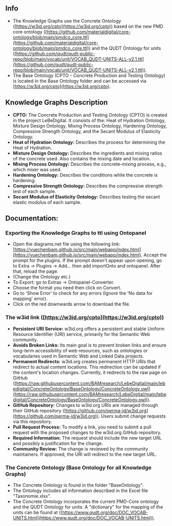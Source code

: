 ## Info
- The Knowledge Graphs use the Concrete Ontology ([https://w3id.org/cpto](https://w3id.org/cpto)) based on the new PMD core ontology ([https://github.com/materialdigital/core-ontology/blob/main/pmdco_core.ttl](https://github.com/materialdigital/core-ontology/blob/main/pmdco_core.ttl)) and the QUDT Ontology for units ([https://github.com/qudt/qudt-public-repo/blob/main/vocab/unit/VOCAB_QUDT-UNITS-ALL-v2.1.ttl](https://github.com/qudt/qudt-public-repo/blob/main/vocab/unit/VOCAB_QUDT-UNITS-ALL-v2.1.ttl)).
- The Base Ontology (CPTO - Concrete Production and Testing Ontology) is located in the Base Ontology folder and can be accessed via [https://w3id.org/cpto](https://w3id.org/cpto).

## Knowledge Graphs Description

- **CPTO:** The Concrete Production and Testing Ontology (CPTO) is created in the project LeBeDigital. It consists of the: Heat of Hydration Ontology, Mixture Design Ontology, Mixing Process Ontology, Hardening Ontology, Compressive Strength Ontology, and the Secant Modulus of Elasticity Ontology.
- **Heat of Hydration Ontology:** Describes the process for determining the Heat of Hydration.
- **Mixture Design Ontology:** Describes the ingredients and mixing ratios of the concrete used. Also contains the mixing date and location.
- **Mixing Process Ontology:** Describes the concrete-mixing process, e.g., which mixer was used.
- **Hardening Ontology:** Describes the conditions while the concrete is hardening.
- **Compressive Strength Ontology:** Describes the compressive strength test of each sample.
- **Secant Modulus of Elasticity Ontology:** Describes testing the secant elastic modulus of each sample.

## Documentation:

### Exporting the Knowledge Graphs to ttl using Ontopanel

- Open the diagrams.net file using the following link: [https://yuechenbam.github.io/src/main/webapp/index.html](https://yuechenbam.github.io/src/main/webapp/index.html). Accept the prompt for the plugins. If the prompt doesn't appear upon opening, go to Extra -> Plugins -> Add... then add importOnto and ontopanel. After that, reload the page.
- (Change the Ontology etc.)
- To Export: go to Extras -> Ontopanel-Converter.
- Choose the format you need then click on Convert.
- Go to 'Show Error' to check for any errors (Ignore the 'No data for mapping' error).
- Click on the red downwards arrow to download the file.

### The w3id link ([https://w3id.org/cpto](https://w3id.org/cpto))

- **Persistent URI Service:** w3id.org offers a persistent and stable Uniform Resource Identifier (URI) service, primarily for the Semantic Web community.
- **Avoids Broken Links:** Its main goal is to prevent broken links and ensure long-term accessibility of web resources, such as ontologies or vocabularies used in Semantic Web and Linked Data projects.
- **Permanent Redirects:** w3id.org creates permanent HTTP URIs that redirect to actual content locations. This redirection can be updated if the content's location changes. Currently, it redirects to the raw page on GitHub ([https://raw.githubusercontent.com/BAMresearch/LebeDigital/main/lebedigital/ConcreteOntology/BaseOntology/ConcreteOntology.owl](https://raw.githubusercontent.com/BAMresearch/LebeDigital/main/lebedigital/ConcreteOntology/BaseOntology/ConcreteOntology.owl)).
- **GitHub Repository:** Changes to w3id.org URIs are managed through their GitHub repository ([https://github.com/perma-id/w3id.org](https://github.com/perma-id/w3id.org)). Users submit change requests via this repository.
- **Pull Request Process:** To modify a link, you need to submit a pull request with the proposed changes to the w3id.org GitHub repository.
- **Required Information:** The request should include the new target URL and possibly a justification for the change.
- **Community Review:** The change is reviewed by the community maintainers. If approved, the URI will redirect to the new target URL.

### The Concrete Ontology (Base Ontology for all Knowledge Graphs)

- The Concrete Ontology is found in the folder "BaseOntology".
- The Ontology includes all information described in the Excel file "Taxonomie.xlsx".
- The Concrete Ontology incorporates the current PMD-Core ontology and the QUDT Ontology for units. A "dictionary" for the mapping of the units can be found at ([https://www.qudt.org/doc/DOC_VOCAB-UNITS.html](https://www.qudt.org/doc/DOC_VOCAB-UNITS.html)).
